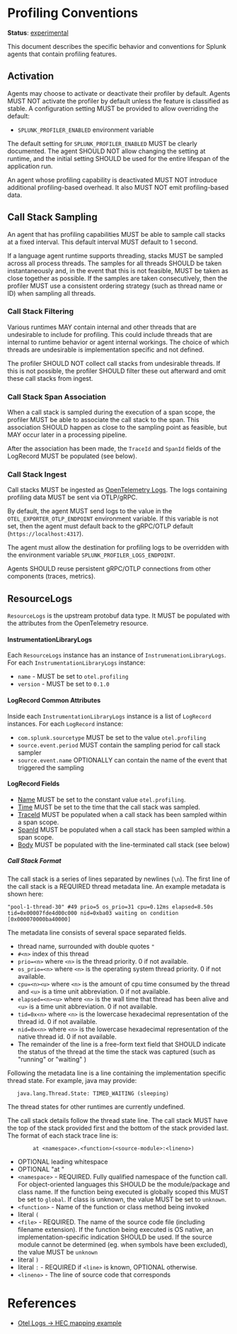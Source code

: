 # Profiling Conventions

**Status**: [experimental](../README.md#versioning-and-status-of-the-specification)

This document describes the specific behavior and conventions for Splunk
agents that contain profiling features.

## Activation

Agents may choose to activate or deactivate their profiler by default.
Agents MUST NOT activate the profiler by default unless the feature is 
classified as stable.
A configuration setting MUST be provided to allow overriding the default: 

* `SPLUNK_PROFILER_ENABLED` environment variable

The default setting for `SPLUNK_PROFILER_ENABLED` MUST be clearly documented. 
The agent SHOULD NOT allow changing the setting at runtime, and the initial 
setting SHOULD be used for the entire lifespan of the application run.

An agent whose profiling capability is deactivated MUST NOT introduce
additional profiling-based overhead. It also MUST NOT emit profiling-based
data.

## Call Stack Sampling

An agent that has profiling capabilities MUST be able to sample call stacks
at a fixed interval. This default interval MUST default to 1 second.

If a language agent runtime supports threading, stacks MUST be sampled across
all process threads. The samples for all threads SHOULD be taken instantaneously
and, in the event that this is not feasible, MUST be taken as close together
as possible. If the samples are taken consecutively, then the profiler MUST 
use a consistent ordering strategy (such as thread name or ID) when sampling all
threads.

### Call Stack Filtering

Various runtimes MAY contain internal and other threads that are undesirable
to include for profiling. This could include threads that are internal to 
runtime behavior or agent internal workings. The choice of which threads are 
undesirable is implementation specific and not defined.

The profiler SHOULD NOT collect call stacks from undesirable threads.
If this is not possible, the profiler SHOULD filter these out afterward 
and omit these call stacks from ingest. 

### Call Stack Span Association

When a call stack is sampled during the execution of a span scope,
the profiler MUST be able to associate the call stack to the span.
This association SHOULD happen as close to the sampling point as feasible,
but MAY occur later in a processing pipeline.

After the association has been made, the `TraceId` and `SpanId` fields of the 
LogRecord MUST be populated (see below).

### Call Stack Ingest

Call stacks MUST be ingested as [OpenTelemetry Logs](https://github.com/open-telemetry/opentelemetry-specification/tree/main/specification/logs).
The logs containing profiling data MUST be sent via OTLP/gRPC. 

By default, the agent MUST send logs to the value in the `OTEL_EXPORTER_OTLP_ENDPOINT` environment
variable. If this variable is not set, then the agent must default back to the gRPC/OTLP
default (`https://localhost:4317`).

The agent must allow the destination for profiling logs to be overridden with 
the environment variable `SPLUNK_PROFILER_LOGS_ENDPOINT`.

Agents SHOULD reuse persistent gRPC/OTLP connections from other components (traces, metrics).

## ResourceLogs

`ResourceLogs` is the upstream protobuf data type. It MUST be populated with the attributes
from the OpenTelemetry resource.

#### InstrumentationLibraryLogs

Each `ResourceLogs` instance has an instance of `InstrumenationLibraryLogs`. 
For each `InstrumentationLibraryLogs` instance:

* `name` - MUST be set to `otel.profiling`
* `version` - MUST be set to `0.1.0` 

#### LogRecord Common Attributes

Inside each `InstrumentationLibraryLogs` instance is a list of `LogRecord` instances. For each 
`LogRecord` instance:

* `com.splunk.sourcetype` MUST be set to the value `otel.profiling`
* `source.event.period` MUST contain the sampling period for call stack sampler
* `source.event.name` OPTIONALLY can contain the name of the event that triggered the sampling

#### LogRecord Fields

* [Name](https://github.com/open-telemetry/opentelemetry-specification/blob/main/specification/logs/data-model.md#field-name)
  MUST be set to the constant value `otel.profiling`.
* [Time](https://github.com/open-telemetry/opentelemetry-specification/blob/main/specification/logs/data-model.md#field-timestamp)
  MUST be set to the time that the call stack was sampled.
* [TraceId](https://github.com/open-telemetry/opentelemetry-specification/blob/main/specification/logs/data-model.md#field-traceid)
  MUST be populated when a call stack has been sampled within a span scope.
* [SpanId](https://github.com/open-telemetry/opentelemetry-specification/blob/main/specification/logs/data-model.md#field-spanid)
  MUST be populated when a call stack has been sampled within a span scope.
* [Body](https://github.com/open-telemetry/opentelemetry-specification/blob/main/specification/logs/data-model.md#field-body)
  MUST be populated with the line-terminated call stack (see below)

##### Call Stack Format

The call stack is a series of lines separated by newlines (`\n`).
The first line of the call stack is a REQUIRED thread metadata line.
An example metadata is shown here:
```
"pool-1-thread-30" #49 prio=5 os_prio=31 cpu=0.12ms elapsed=8.50s tid=0x00007fde4d00c000 nid=0xba03 waiting on condition  [0x000070000ba40000]
```
The metadata line consists of several space separated fields.
* thread name, surrounded with double quotes `"`
* `#<n>` index of this thread
* `prio=<n>` where `<n>` is the thread priority. 0 if not available.
* `os_prio=<n>` where `<n>` is the operating system thread priority. 0 if not available.
* `cpu=<n><u>` where `<n>` is the amount of cpu time consumed by the thread and `<u>` is a time unit abbreviation. 0 if not available.
* `elapsed=<n><u>` where `<n>` is the wall time that thread has been alive and `<u>` is a time unit abbreviation. 0 if not available.
* `tid=0x<n>` where `<n>` is the lowercase hexadecimal representation of the thread id. 0 if not available.
* `nid=0x<n>` where `<n>` is the lowercase hexadecimal representation of the native thread id. 0 if not available.
* The remainder of the line is a free-form text field that SHOULD indicate the status of the thread at the time the stack was captured (such as "running" or "waiting" )

Following the metadata line is a line containing the implementation specific thread state.
For example, java may provide:

```
   java.lang.Thread.State: TIMED_WAITING (sleeping)
```
The thread states for other runtimes are currently undefined.


The call stack details follow the thread state line. The call stack MUST have the top of the stack
provided first and the bottom of the stack provided last. The format of each stack trace
line is:

```
        at <namespace>.<function>(<source-module>:<lineno>)
```

* OPTIONAL leading whitespace
* OPTIONAL "at "
* `<namespace>` - REQUIRED. Fully qualified namespace of the function call. For object-oriented
  languages this SHOULD be the module/package and class name. If the function being executed is globally 
  scoped this MUST be set to `global`. If class is unknown, the value MUST be set to `unknown`.
* `<function>` - Name of the function or class method being invoked
* literal `(`
* `<file>` - REQUIRED. The name of the source code file (including filename extension). If the function being
  executed is OS native, an implementation-specific indication SHOULD be used. If the source module
  cannot be determined (eg. when symbols have been excluded), the value MUST be `unknown`
* literal `)`
* literal `:` - REQUIRED if `<line>` is known, OPTIONAL otherwise.
* `<lineno>` - The line of source code that corresponds

# References

* [Otel Logs -> HEC mapping example](https://github.com/open-telemetry/opentelemetry-specification/blob/main/specification/logs/data-model.md#splunk-hec)